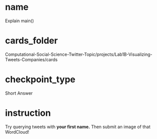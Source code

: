 # name

Explain main()

# cards_folder

Computational-Social-Science-Twitter-Topic/projects/Lab1B-Visualizing-Tweets-Companies/cards

# checkpoint_type

Short Answer

# instruction

Try querying tweets with **your first name.** Then submit an image of that WordCloud!